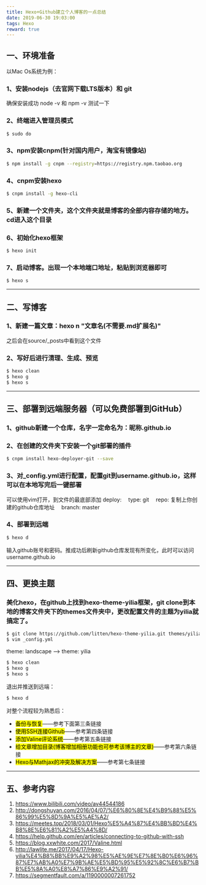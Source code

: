 ```yaml
---
title: Hexo+Github建立个人博客的一点总结
date: 2019-06-30 19:03:00
tags: Hexo
reward: true
---
```


## 一、环境准备
以Mac Os系统为例：
### 1、安装nodejs（去官网下载LTS版本）和 git
确保安装成功 node -v 和 npm -v 测试一下
<!-- more -->
### 2、终端进入管理员模式 
``` bash
$ sudo do
```
### 3、npm安装cnpm(针对国内用户，淘宝有镜像站)
``` bash
$ npm install -g cnpm --registry=https://registry.npm.taobao.org
```
### 4、cnpm安装hexo
``` bash
$ cnpm install -g hexo-cli
```
### 5、新建一个文件夹，这个文件夹就是博客的全部内容存储的地方。cd进入这个目录
### 6、初始化hexo框架
``` bash
$ hexo init
```
### 7、启动博客。出现一个本地端口地址，粘贴到浏览器即可
``` bash
$ hexo s
```


---


## 二、写博客

### 1、新建一篇文章：hexo n "文章名(不需要.md扩展名)"
之后会在source/_posts中看到这个文件
### 2、写好后进行清理、生成、预览
``` bash
$ hexo clean
$ hexo g
$ hexo s
```



---



## 三、部署到远端服务器（可以免费部署到GitHub）

### 1、github新建一个仓库，名字一定命名为：昵称.github.io
### 2、在创建的文件夹下安装一个git部署的插件
``` bash
$ cnpm install hexo-deployer-git --save
```
### 3、对_config.yml进行配置，配置git到username.github.io，这样可以在本地写完后一键部署
可以使用vim打开，到文件的最底部添加
deploy:
&emsp;type: git
&emsp;repo: 复制上你创建的github仓库地址
&emsp;branch: master
### 4、部署到远端
``` bash
$ hexo d
```
输入github账号和密码。推成功后刷新github仓库发现有所变化，此时可以访问username.github.io


---


## 四、更换主题

### 美化hexo，在github上找到hexo-theme-yilia框架，git clone到本地的博客文件夹下的themes文件夹中，更改配置文件的主题为yilia就搞定了。
``` bash
$ git clone https://github.com/litten/hexo-theme-yilia.git themes/yilia
$ vim _config.yml
```
theme: landscape --> theme: yilia
``` bash
$ hexo clean
$ hexo g
$ hexo s
```
退出并推送到远端：
``` bash
$ hexo d 
```
对整个流程较为熟悉后：
* <mark>备份与恢复</mark>——参考下面第三条链接
* <mark>使用SSH连接Github</mark>——参考第四条链接
* <mark>添加Valine评论系统</mark>——参考第五条链接
* <mark>给文章增加目录(博客增加相册功能也可参考该博主的文章)</mark>——参考第六条链接
* <mark>Hexo与Mathjax的冲突及解决方案</mark>——参考第七条链接
---


## 五、参考内容

1. https://www.bilibili.com/video/av44544186
2. http://dongshuyan.com/2016/04/07/%E6%80%8E%E4%B9%88%E5%86%99%E5%8D%9A%E5%AE%A2/
3. https://meetes.top/2018/03/01/Hexo%E5%A4%87%E4%BB%BD%E4%B8%8E%E6%81%A2%E5%A4%8D/
4. https://help.github.com/en/articles/connecting-to-github-with-ssh
5. https://blog.xxwhite.com/2017/Valine.html
6. http://lawlite.me/2017/04/17/Hexo-yilia%E4%B8%BB%E9%A2%98%E5%AE%9E%E7%8E%B0%E6%96%87%E7%AB%A0%E7%9B%AE%E5%BD%95%E5%92%8C%E6%B7%BB%E5%8A%A0%E8%A7%86%E9%A2%91/
7. https://segmentfault.com/a/1190000007261752




